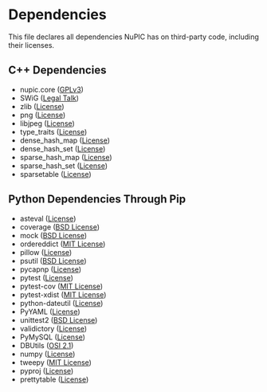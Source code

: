 # Dependencies

This file declares all dependencies NuPIC has on third-party code, including their licenses.

## C++ Dependencies

- nupic.core ([GPLv3](https://github.com/numenta/nupic.core/blob/master/LICENSE.txt))
- SWiG ([Legal Talk](http://www.swig.org/legal.html))
- zlib ([License](https://github.com/numenta/nupic/blob/master/external/common/include/zlib.h))
- png ([License](https://github.com/numenta/nupic/blob/master/external/common/include/libpng12/png.h))
- libjpeg ([License](http://libjpeg.cvs.sourceforge.net/viewvc/libjpeg/libjpeg/README?view=markup&pathrev=MAIN))
- type_traits ([License](https://github.com/numenta/nupic/blob/master/external/common/include/google/type_traits.h))
- dense_hash_map ([License](https://github.com/numenta/nupic/blob/master/external/common/include/google/dense_hash_map))
- dense_hash_set ([License](https://github.com/numenta/nupic/blob/master/external/common/include/google/dense_hash_set))
- sparse_hash_map ([License](https://github.com/numenta/nupic/blob/master/external/common/include/google/sparse_hash_map))
- sparse_hash_set ([License](https://github.com/numenta/nupic/blob/master/external/common/include/google/sparse_hash_set))
- sparsetable ([License](https://github.com/numenta/nupic/blob/master/external/common/include/google/sparsetable))

## Python Dependencies Through Pip

- asteval ([License](https://github.com/newville/asteval/blob/master/LICENSE))
- coverage ([BSD License](https://bitbucket.org/ned/coveragepy/src/b98fc53a0724298fe9ab6d530174a1d511aac890/coverage/__init__.py?at=default#cl-96))
- mock ([BSD License](http://www.voidspace.org.uk/python/mock/))
- ordereddict ([MIT License](https://pypi.python.org/pypi/ordereddict))
- pillow ([License](https://github.com/python-pillow/Pillow/blob/master/LICENSE))
- psutil ([BSD License](https://code.google.com/p/psutil/source/browse/LICENSE))
- pycapnp ([License](https://github.com/jparyani/pycapnp/blob/develop/LICENSE))
- pytest ([License](https://bitbucket.org/pytest-dev/pytest/src/45921b2e640011d8f169a7f13fd79218f88c7495/LICENSE?at=default))
- pytest-cov ([MIT License](https://github.com/schlamar/pytest-cov/blob/2.0/pytest-cov/LICENSE.txt))
- pytest-xdist ([MIT License](https://bitbucket.org/pytest-dev/pytest-xdist/src/00cfff4834e718fd3c1ccec40811e734d796f631/LICENSE?at=default))
- python-dateutil ([License](http://bazaar.launchpad.net/~dateutil/dateutil/trunk/view/head:/LICENSE))
- PyYAML ([License](https://bitbucket.org/xi/pyyaml/src/ddf211a41bb231c365fece5599b7e484e6dc33fc/LICENSE?at=default))
- unittest2 ([BSD License](https://pypi.python.org/pypi/unittest2))
- validictory ([License](https://github.com/sunlightlabs/validictory/blob/master/LICENSE.txt))
- PyMySQL ([License](https://github.com/PyMySQL/PyMySQL/blob/master/LICENSE))
- DBUtils ([OSI 2.1](http://www.webwareforpython.org/DBUtils/Docs/UsersGuide.html#copyright-and-license))
- numpy ([License](http://www.numpy.org/license.html))
- tweepy ([MIT License](https://github.com/tweepy/tweepy/blob/master/LICENSE))
- pyproj ([License](https://github.com/jswhit/pyproj/blob/master/LICENSE))
- prettytable ([License](https://code.google.com/p/prettytable/source/browse/trunk/COPYING))
